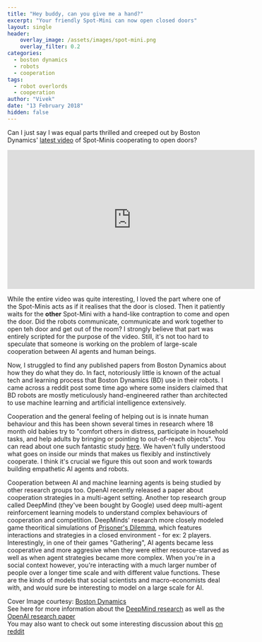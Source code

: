 ```yaml
---
title: "Hey buddy, can you give me a hand?"
excerpt: "Your friendly Spot-Mini can now open closed doors"
layout: single
header:
    overlay_image: /assets/images/spot-mini.png
    overlay_filter: 0.2
categories:
  - boston dynamics
  - robots
  - cooperation
tags:
  - robot overlords
  - cooperation
author: "Vivek"
date: "13 February 2018"
hidden: false
---
```


Can I just say I was equal parts thrilled and creeped out by Boston Dynamics' [latest video](https://youtu.be/fUyU3lKzoio) of Spot-Minis cooperating to open doors? 

<iframe width="560" height="315" src="https://www.youtube.com/embed/fUyU3lKzoio" frameborder="0" allow="autoplay; encrypted-media" allowfullscreen></iframe>

While the entire video was quite interesting, I loved the part where one of the Spot-Minis acts as if it realises that the door is closed. Then it patiently waits for the **other** Spot-Mini with a hand-like contraption to come and open the door. Did the robots communicate, communicate and work together to open teh door and get out of the room? I strongly believe that part was entirely scripted for the purpose of the video. Still, it's not too hard to speculate that someone is working on the problem of large-scale cooperation between AI agents and human beings. 

Now, I struggled to find any published papers from Boston Dynamics about how they do what they do. In fact, notoriously little is known of the actual tech and learning process that Boston Dynamics (BD) use in their robots. I came across a reddit post some time ago where some insiders claimed that BD robots are mostly meticulously hand-engineered rather than architected to use machine learning and artificial intelligence extensively. 

Cooperation and the general feeling of helping out is is innate human behaviour and this has been shown several times in research where 18 month old babies try to "comfort others in distress, participate in household tasks, and help adults by bringing or pointing to out-of-reach objects". You can read about one such fantastic study [here](https://www.ncbi.nlm.nih.gov/pubmed/16513986/). We haven't fully understood what goes on inside our minds that makes us flexibly and instinctively cooperate. I think it's crucial we figure this out soon and work towards building empathetic AI agents and robots.

Cooperation between AI and machine learning agents is being studied by other research groups too. OpenAI recently released a paper about cooperation strategies in a multi-agent setting. Another top research group called DeepMind (they've been bought by Google) used deep multi-agent reinforcement learning models to understand complex behaviours of cooperation and competition. DeepMinds' research more closely modeled game theoritical simulations of [Prisoner's Dilemma](https://en.wikipedia.org/wiki/Prisoner%27s_dilemma), which features interactions and strategies in a closed environment - for ex: 2 players. Interestingly, in one of their games "Gathering", AI agents became less cooperative and more aggresive when they were either resource-starved as well as when agent strategies became more complex. When you're in a social context however, you're interacting with a much larger number of people over a longer time scale and with different value functions. These are the kinds of models that  social scientists and macro-economists deal with, and would sure be interesting to model on a large scale for AI.

Cover Image courtesy: [Boston Dynamics](https://www.bostondynamics.com/spot-mini) <br>
See here for more information about the [DeepMind research](https://deepmind.com/blog/understanding-agent-cooperation/) as well as the [OpenAI research paper](https://arxiv.org/abs/1706.02275) <br>
You may also want to check out some interesting discussion about this [on reddit](https://www.reddit.com/r/mechanical_gifs/comments/7x3m3r/hey_buddy_can_you_give_me_a_hand_boston_dynamics/)